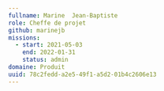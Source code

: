 ```yaml
---
fullname: Marine  Jean-Baptiste
role: Cheffe de projet
github: marinejb
missions:
  - start: 2021-05-03
    end: 2022-01-31
    status: admin
domaine: Produit
uuid: 78c2fedd-a2e5-49f1-a5d2-01b4c2606e13
---
```

